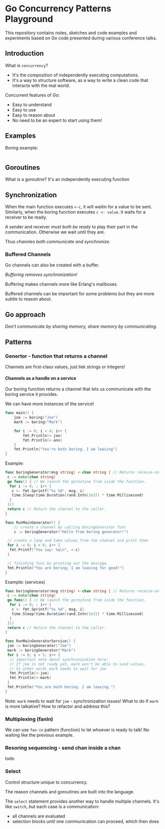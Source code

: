 # Go Concurrency Patterns Playground

This repository contains notes, sketches and code examples and experiments based on Go code presented during various conference talks.

## Introduction

What is `concurrency`?

- It's the composition of independently executing computations.
- It's a way to structure software, as a way to write a clean code that interacts with the real world.

Concurrent features of *Go*:

- Easy to understand
- Easy to use
- Easy to reason about
- No need to be an expert to start using them!

## Examples

Boring example:

```go

```

## Goroutines

What is a goroutine? It's an independently executing function

## Synchronization

When the main function executes `<-c`, it will waitin for a value to be sent.
Similarly, when the boring function executes `c <- value`. it waits for a receiver to be ready.

A sender and receiver *must both be ready* to play their part in the communication. Otherwise we wait until they are.

Thus *channles both communicate and synchronize*.

### Buffered Channels

Go channels can also be created with a buffer.

*Buffering removes synchronization!*

Buffering makes channels more like Erlang's mailboxes.

Buffered channels can be important for some problems but they are more subtle to reason about.

## Go approach

*Don't communicate by sharing memory, share memory by communicating.*

## Patterns

### Genertor - function that returns a channel

Channels are first-class values, just liek strings or integers!

#### Channels as a handle on a service

Our boring function returns a channel that lets us communicate with the boring service it provides.

We can have more instances of the service!

```go
func main() {
    joe := boring("Joe")
    mark := boring("Mark")

    for i := 0; i < 4; i++ {
        fmt.Println(<-joe)
        fmt.Println(<-ann)
    }
    fmt.Println("You're both boring. I am leaving")
}
```

Example:

```go
func boringGenerator(msg string) <-chan string { // Returns receive-only channel of strings.
 c := make(chan string)
 go func() { // We launch the goroutine from iside the function.
  for i := 0; ; i++ {
   c <- fmt.Sprintf("%s %d", msg, i)
   time.Sleep(time.Duration(rand.Intn(1e3)) * time.Millisecond)
  }
 }()
 return c // Return the channel to the caller.
}

func RunMainGenerator() {
    // create a channel by calling boringGenerator func
    c := boringGenerator("Hello from boring generator!")

 // create a loop and take values from the channel and print them
 for i := 0; i < 6; i++ {
  fmt.Printf("You say: %q\n", <-c)
 }

 // finishing func by printing out the message.
 fmt.Println("You are boring; I am leaving for good!")
}
```

Example: (services)

```go
func boringGenerator(msg string) <-chan string { // Returns receive-only channel of strings.
 c := make(chan string)
 go func() { // We launch the goroutine from iside the function.
  for i := 0; ; i++ {
   c <- fmt.Sprintf("%s %d", msg, i)
   time.Sleep(time.Duration(rand.Intn(1e3)) * time.Millisecond)
  }
 }()
 return c // Return the channel to the caller.
}

func RunMainGeneratorService() {
 joe := boringGenerator("Joe")
 mark := boringGenerator("Mark")
 for i := 0; i < 5; i++ {
  // important note about synchronization here:
  // If joe is not ready yet, mark won't be able to send values.
  // In other words mark needs to wait for joe
  fmt.Println(<-joe)
  fmt.Println(<-mark)
 }
 fmt.Println("You are both boring. I am leaving.")
}
```

Note: `mark` needs to wait for `joe` - synchronization issues! What to do if `mark` is more talkative? How to refactor and address this?

### Multiplexing (fanIn)

We can use `fan-in` pattern (function) to let whoever is ready to talk! No waiting like the previous example.

### Resoring sequencing - send chan inside a chan

todo

### Select

Control structure unique to concurrency.

The reason channels and goroutines are built into the language.

The `select` statement provides another way to handle multiple channels. It's like `switch`, but each case is a communication:

- all channels are evaluated
- selection blocks until one communication can proceed, which then does
